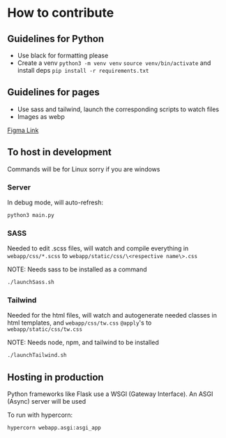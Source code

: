 # How to contribute

## Guidelines for Python

* Use black for formatting please
* Create a venv `python3 -m venv venv` `source venv/bin/activate` and install deps `pip install -r requirements.txt`

## Guidelines for pages

* Use sass and tailwind, launch the corresponding scripts to watch files
* Images as webp

[Figma Link](https://www.figma.com/design/zmH7BDM1CIoqbfE5FyP3o3/Main-Page?node-id=0-1&t=l5gFmo4JciSH0Vq8-0)

## To host in development

Commands will be for Linux sorry if you are windows

### Server

In debug mode, will auto-refresh:

```bash
python3 main.py
```

### SASS

Needed to edit .scss files, will watch and compile everything in `webapp/css/*.scss` to `webapp/static/css/\<respective name\>.css`

NOTE: Needs sass to be installed as a command

```bash
./launchSass.sh
```

### Tailwind

Needed for the html files, will watch and autogenerate needed classes in html templates, and `webapp/css/tw.css` `@apply`'s to `webapp/static/css/tw.css`

NOTE: Needs node, npm, and tailwind to be installed

```bash
./launchTailwind.sh
```

## Hosting in production

Python frameworks like Flask use a WSGI (Gateway Interface). An ASGI (Async) server will be used

To run with hypercorn:

```bash
hypercorn webapp.asgi:asgi_app
```
